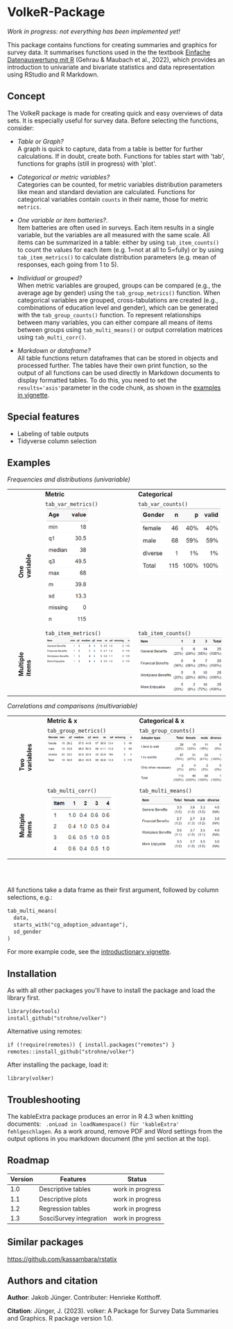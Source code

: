 # VolkeR-Package

*Work in progress: not everything has been implemented yet!* 

This package contains functions for creating summaries and graphics for survey data. It summarises functions used in the the textbook [Einfache Datenauswertung mit R](https://doi.org/10.1007/978-3-658-34285-2) (Gehrau & Maubach et al., 2022), which provides an introduction to univariate and bivariate statistics and data representation using RStudio and R Markdown.

## Concept

The VolkeR package is made for creating quick and easy overviews of data sets. 
It is especially useful for survey data. Before selecting the functions, consider:


- *Table or Graph?*  
  A graph is quick to capture, data from a table is better for further calculations. If in doubt, create both.
  Functions for tables start with 'tab', functions for graphs (still in progress) with 'plot'.
  
- *Categorical or metric variables?*   
  Categories can be counted, for metric variables distribution parameters like mean and standard deviation are calculated.
  Functions for categorical variables contain `counts` in their name, those for metric `metrics`.
  
- *One variable or item batteries?*.  
  Item batteries are often used in surveys. Each item results in a single variable, but the variables are all measured with the same scale.
  All items can be summarized in a table: either by using `tab_item_counts()` to count the values for each item (e.g. 1=not at all to 5=fully) 
  or by using `tab_item_metrics()` to calculate distribution parameters (e.g. mean of responses, each going from 1 to 5). 
  
- *Individual or grouped?*  
When metric variables are grouped, groups can be compared (e.g., the average age by gender) using the `tab_group_metrics()` function.
When categorical variables are grouped, cross-tabulations are created (e.g., combinations of education level and gender), which can be generated with the `tab_group_counts()` function.
To represent relationships between many variables, you can either compare all means of items between groups using `tab_multi_means()` or output correlation matrices using `tab_multi_corr()`.

- *Markdown or dataframe?*  
  All table functions return dataframes that can be stored in objects and processed further. The tables have their own print function, so the output of all functions can be used directly in Markdown documents to display formatted tables. To do this, you need to set the `results='asis'`parameter in the code chunk, as shown in the [examples in vignette](vignettes/introduction.Rmd).

## Special features

- Labeling of table outputs
- Tidyverse column selection

## Examples

*Frequencies and distributions (univariable)*  

<table>
<tbody>
<tr>
<td></td>
<td><strong>Metric</strong></td>
<td><strong>Categorical</strong></td>
</tr>
<tr>
<td><strong style="display: block;transform: rotate(-90deg);">One variable</strong></td>
<td valign="top"><code>tab_var_metrics()</code><br><img src="plots/english/tab_var_metrics.png" alt="Verteilungsübersicht einer metrischen Variable" title="Verteilungsübersicht" width="100"></td>
<td valign="top"><code>tab_var_counts()</code><br><img src="plots/english/tab_var_counts.png" alt="Häufigkeitstabelle einer kategorialen Variable" title="Häufigkeitstabelle" width="200"></td>
</tr>
<tr>
<td><strong style="display: block;transform: rotate(-90deg);">Multiple items</strong></td>
<td valign="top"><code>tab_item_metrics()</code><br><img src="plots/english/tab_item_metrics.png" alt="Verteilungsübersicht einer Itembatterie" title="Verteilungsübersicht Itembatterie" width="400""></td>
<td valign="top"><code>tab_item_counts()</code><br><img src="plots/english/tab_item_counts.png" alt="Häufigkeitsübersicht einer Itembatterie" title="Häufigkeitstabelle Items" width="400"></td>
</tr>
</tbody>
</table>

*Correlations and comparisons (multivariable)*  

<table>
<tbody>
  <tr>
    <td></td>
    <td><strong>Metric & x</strong></td>
    <td><strong>Categorical & x</strong></td>
  </tr>
  <tr>
    <td><strong style="display: block;transform: rotate(-90deg);">Two variables</strong></td>
    <td valign="top"><code>tab_group_metrics()</code><br><img src="plots/english/tab_group_metrics.png" alt="Compare metric items by group" width="400"></td>
    <td valign="top"><code>tab_group_counts()</code><br><img src="plots/english/tab_group_counts.png" alt="Cross tabulate two variables" width="400"></td>
  </tr>
  <tr>
    <td><strong style="display: block;transform: rotate(-90deg);">Multiple items</strong></td>
    <td valign="top"><code>tab_multi_corr()</code><br><img src="plots/english/tab_multi_corr.png" alt="Correlation matrix" width="160"></td>
    <td valign="top"><code>tab_multi_means()</code><br><img src="plots/english/tab_multi_means.png" alt="Item means by groups" width="400"></td>
  </tr>
</tbody>
</table>
<br>
<br>


All functions take a data frame as their first argument, followed by column selections, e.g.:  

```
tab_multi_means(
  data,
  starts_with("cg_adoption_advantage"),
  sd_gender
)
```

For more example code, see the [introductionary vignette](vignettes/introduction.Rmd). 


## Installation
As with all other packages you'll have to install the package and load the library first.

```
library(devtools)
install_github("strohne/volker")
```

Alternative using remotes:
```
if (!require(remotes)) { install.packages("remotes") }
remotes::install_github("strohne/volker")
```

After installing the package, load it:
```
library(volker)
```
  
## Troubleshooting

The kableExtra package produces an error in R 4.3 when knitting documents: ` .onLoad in loadNamespace() für 'kableExtra' fehlgeschlagen`. As a work around, remove PDF and Word settings from the output options in you markdown document (the yml section at the top).

## Roadmap


| Version | Features               | Status           |  
| ------- | ---------------------- | ---------------- |  
| 1.0     | Descriptive tables     | work in progress | 
| 1.1     | Descriptive plots      | work in progress |  
| 1.2     | Regression tables      | work in progress |  
| 1.3     | SosciSurvey integration | work in progress |  

## Similar packages

https://github.com/kassambara/rstatix


## Authors and citation

**Author**: Jakob Jünger. 
Contributer: Henrieke Kotthoff.

**Citation**: 
Jünger, J. (2023). volker: A Package for Survey Data Summaries and
    Graphics. R package version 1.0.
